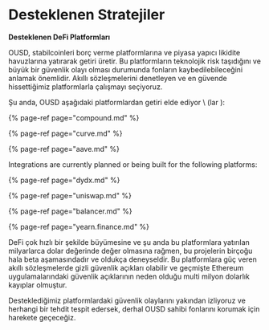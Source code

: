# Desteklenen Stratejiler

**Desteklenen DeFi Platformları**

OUSD, stabilcoinleri borç verme platformlarına ve piyasa yapıcı likidite havuzlarına yatırarak getiri üretir. Bu platformların teknolojik risk taşıdığını ve büyük bir güvenlik olayı olması durumunda fonların kaybedilebileceğini anlamak önemlidir. Akıllı sözleşmelerini denetleyen ve en güvende hissettiğimiz platformlarla çalışmayı seçiyoruz.

Şu anda, OUSD aşağıdaki platformlardan getiri elde ediyor \ (lar \):

{% page-ref page="compound.md" %}

{% page-ref page="curve.md" %}

{% page-ref page="aave.md" %}

Integrations are currently planned or being built for the following platforms:

{% page-ref page="dydx.md" %}

{% page-ref page="uniswap.md" %}

{% page-ref page="balancer.md" %}

{% page-ref page="yearn.finance.md" %}

DeFi çok hızlı bir şekilde büyümesine ve şu anda bu platformlara yatırılan milyarlarca dolar değerinde değer olmasına rağmen, bu projelerin birçoğu hala beta aşamasındadır ve oldukça deneyseldir. Bu platformlara güç veren akıllı sözleşmelerde gizli güvenlik açıkları olabilir ve geçmişte Ethereum uygulamalarındaki güvenlik açıklarının neden olduğu multi milyon dolarlık kayıplar olmuştur.

Desteklediğimiz platformlardaki güvenlik olaylarını yakından izliyoruz ve herhangi bir tehdit tespit edersek, derhal OUSD sahibi fonlarını korumak için harekete geçeceğiz.



